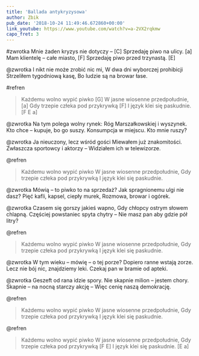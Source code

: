 ```yaml
---
title: 'Ballada antykryzysowa'
author: Zbik
pub_date: '2018-10-24 11:49:46.672860+00:00'
link_youtube: https://www.youtube.com/watch?v=a-2VX2rqkmw
capo_fret: 3
---
```


#zwrotka
Mnie żaden kryzys nie dotyczy – [C]
Sprzedaję piwo na ulicy. [a]
Mam klientelę – całe miasto, [F]
Sprzedaję piwo przed trzynastą. [E]

@zwrotka
I nikt nie może zrobić nic mi,
W dwa dni wyborczej prohibicji
Strzeliłem tygodniową kasę,
Bo ludzie są na browar łase.

#refren
>Każdemu wolno wypić piwko [G]
>W jasne wiosenne przedpołudnie, [a]
>Gdy trzepie człeka pod przykrywką [F]
>I język klei się paskudnie. [F E a]

@zwrotka
Na tym polega wolny rynek:
Róg Marszałkowskiej i wyszynek.
Kto chce – kupuje, bo go suszy.
Konsumpcja w miejscu. Kto mnie ruszy?

@zwrotka
Ja nieuczony, lecz wśród gości
Miewałem już znakomitości.
Zwłaszcza sportowcy i aktorzy –
Widziałem ich w telewizorze.

@refren
>Każdemu wolno wypić piwko
>W jasne wiosenne przedpołudnie,
>Gdy trzepie człeka pod przykrywką
>I język klei się paskudnie.

@zwrotka
Mówią – to piwko to na sprzedaż?
Jak spragnionemu ulgi nie dasz?
Pięć kafli, kapsel, ciepły murek,
Rozmowa, browar i ogórek.

@zwrotka
Czasem się gorszy jakieś wapno,
Gdy chłopcy ostrym słowem chlapną.
Częściej powstaniec spyta chytry –
Nie masz pan aby gdzie pół litry?

@refren
>Każdemu wolno wypić piwko
>W jasne wiosenne przedpołudnie,
>Gdy trzepie człeka pod przykrywką
>I język klei się paskudnie.

@zwrotka
W tym wieku – mówię – o tej porze?
Dopiero ranne wstają zorze.
Lecz nie bój nic, znajdziemy leki.
Czekaj pan w bramie od apteki.

@zwrotka
Geszeft od rana idzie spory.
Nie skapnie milion – jestem chory.
Skapnie – na nocną starczy akcję –
Więc cenię naszą demokrację.

@refren
>Każdemu wolno wypić piwko
>W jasne wiosenne przedpołudnie,
>Gdy trzepie człeka pod przykrywką
>I język klei się paskudnie.

@refren
>Każdemu wolno wypić piwko
>W jasne wiosenne przedpołudnie,
>Gdy trzepie człeka pod przykrywką [F E]
>I język klei się paskudnie. [E a]